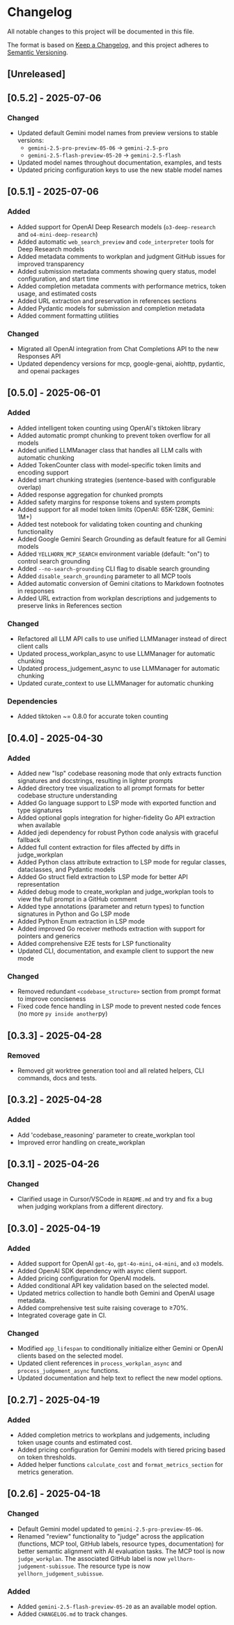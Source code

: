 # Changelog

All notable changes to this project will be documented in this file.

The format is based on [Keep a Changelog](https://keepachangelog.com/en/1.0.0/),
and this project adheres to [Semantic Versioning](https://semver.org/spec/v2.0.0.html).

## [Unreleased]

## [0.5.2] - 2025-07-06

### Changed

- Updated default Gemini model names from preview versions to stable versions:
  - `gemini-2.5-pro-preview-05-06` → `gemini-2.5-pro`
  - `gemini-2.5-flash-preview-05-20` → `gemini-2.5-flash`
- Updated model names throughout documentation, examples, and tests
- Updated pricing configuration keys to use the new stable model names

## [0.5.1] - 2025-07-06

### Added

- Added support for OpenAI Deep Research models (`o3-deep-research` and `o4-mini-deep-research`)
- Added automatic `web_search_preview` and `code_interpreter` tools for Deep Research models
- Added metadata comments to workplan and judgment GitHub issues for improved transparency
- Added submission metadata comments showing query status, model configuration, and start time
- Added completion metadata comments with performance metrics, token usage, and estimated costs
- Added URL extraction and preservation in references sections
- Added Pydantic models for submission and completion metadata
- Added comment formatting utilities

### Changed

- Migrated all OpenAI integration from Chat Completions API to the new Responses API
- Updated dependency versions for mcp, google-genai, aiohttp, pydantic, and openai packages

## [0.5.0] - 2025-06-01

### Added

- Added intelligent token counting using OpenAI's tiktoken library
- Added automatic prompt chunking to prevent token overflow for all models
- Added unified LLMManager class that handles all LLM calls with automatic chunking
- Added TokenCounter class with model-specific token limits and encoding support
- Added smart chunking strategies (sentence-based with configurable overlap)
- Added response aggregation for chunked prompts
- Added safety margins for response tokens and system prompts
- Added support for all model token limits (OpenAI: 65K-128K, Gemini: 1M+)
- Added test notebook for validating token counting and chunking functionality
- Added Google Gemini Search Grounding as default feature for all Gemini models
- Added `YELLHORN_MCP_SEARCH` environment variable (default: "on") to control search grounding
- Added `--no-search-grounding` CLI flag to disable search grounding
- Added `disable_search_grounding` parameter to all MCP tools
- Added automatic conversion of Gemini citations to Markdown footnotes in responses
- Added URL extraction from workplan descriptions and judgements to preserve links in References section

### Changed

- Refactored all LLM API calls to use unified LLMManager instead of direct client calls
- Updated process_workplan_async to use LLMManager for automatic chunking
- Updated process_judgement_async to use LLMManager for automatic chunking
- Updated curate_context to use LLMManager for automatic chunking

### Dependencies

- Added tiktoken ~= 0.8.0 for accurate token counting

## [0.4.0] - 2025-04-30

### Added

- Added new "lsp" codebase reasoning mode that only extracts function signatures and docstrings, resulting in lighter prompts
- Added directory tree visualization to all prompt formats for better codebase structure understanding
- Added Go language support to LSP mode with exported function and type signatures
- Added optional gopls integration for higher-fidelity Go API extraction when available
- Added jedi dependency for robust Python code analysis with graceful fallback
- Added full content extraction for files affected by diffs in judge_workplan
- Added Python class attribute extraction to LSP mode for regular classes, dataclasses, and Pydantic models
- Added Go struct field extraction to LSP mode for better API representation
- Added debug mode to create_workplan and judge_workplan tools to view the full prompt in a GitHub comment
- Added type annotations (parameter and return types) to function signatures in Python and Go LSP mode
- Added Python Enum extraction in LSP mode
- Added improved Go receiver methods extraction with support for pointers and generics
- Added comprehensive E2E tests for LSP functionality
- Updated CLI, documentation, and example client to support the new mode

### Changed

- Removed redundant `<codebase_structure>` section from prompt format to improve conciseness
- Fixed code fence handling in LSP mode to prevent nested code fences (no more ```py inside another```py)

## [0.3.3] - 2025-04-28

### Removed

- Removed git worktree generation tool and all related helpers, CLI commands, docs and tests.

## [0.3.2] - 2025-04-28

### Added

- Add 'codebase_reasoning' parameter to create_workplan tool
- Improved error handling on create_workplan

## [0.3.1] - 2025-04-26

### Changed

- Clarified usage in Cursor/VSCode in `README.md` and try and fix a bug when judging workplans from a different directory.

## [0.3.0] - 2025-04-19

### Added

- Added support for OpenAI `gpt-4o`, `gpt-4o-mini`, `o4-mini`, and `o3` models.
- Added OpenAI SDK dependency with async client support.
- Added pricing configuration for OpenAI models.
- Added conditional API key validation based on the selected model.
- Updated metrics collection to handle both Gemini and OpenAI usage metadata.
- Added comprehensive test suite raising coverage to ≥70%.
- Integrated coverage gate in CI.

### Changed

- Modified `app_lifespan` to conditionally initialize either Gemini or OpenAI clients based on the selected model.
- Updated client references in `process_workplan_async` and `process_judgement_async` functions.
- Updated documentation and help text to reflect the new model options.

## [0.2.7] - 2025-04-19

### Added

- Added completion metrics to workplans and judgements, including token usage counts and estimated cost.
- Added pricing configuration for Gemini models with tiered pricing based on token thresholds.
- Added helper functions `calculate_cost` and `format_metrics_section` for metrics generation.

## [0.2.6] - 2025-04-18

### Changed

- Default Gemini model updated to `gemini-2.5-pro-preview-05-06`.
- Renamed "review" functionality to "judge" across the application (functions, MCP tool, GitHub labels, resource types, documentation) for better semantic alignment with AI evaluation tasks. The MCP tool is now `judge_workplan`. The associated GitHub label is now `yellhorn-judgement-subissue`. The resource type is now `yellhorn_judgement_subissue`.

### Added

- Added `gemini-2.5-flash-preview-05-20` as an available model option.
- Added `CHANGELOG.md` to track changes.
